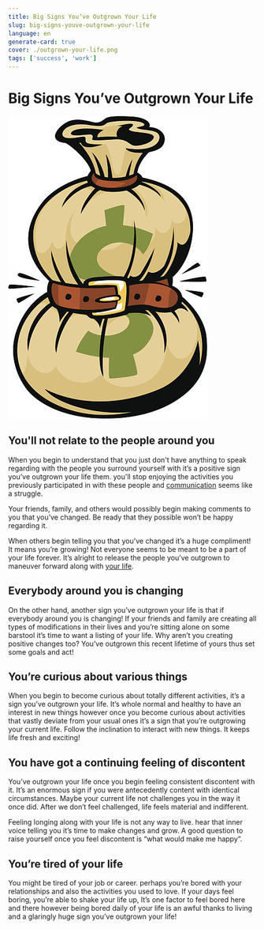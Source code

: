 ```yaml
---
title: Big Signs You’ve Outgrown Your Life
slug: big-signs-youve-outgrown-your-life
language: en
generate-card: true
cover: ./outgrown-your-life.png
tags: ['success', 'work']
---
```


# Big Signs You’ve Outgrown Your Life

![](./outgrown-your-life.png)

## You'll not relate to the people around you

When you begin to understand that you just don't have anything to speak regarding with the people you surround yourself with it’s a positive sign you’ve outgrown your life them. you'll stop enjoying the activities you previously participated in with these people and [communication](best-ways-to-practice-mindfulness-in-your-daily-life-2021) seems like a struggle.

Your friends, family, and others would possibly begin making comments to you that you’ve changed. Be ready that they possible won’t be happy regarding it.

When others begin telling you that you’ve changed it’s a huge compliment! It means you’re growing! Not everyone seems to be meant to be a part of your life forever. It’s alright to release the people you’ve outgrown to maneuver forward along with [your life](https://www.sitbreathelove.com/10-signs-ready-change-life/).

## Everybody around you is changing

On the other hand, another sign you’ve outgrown your life is that if everybody around you is changing!
If your friends and family are creating all types of modifications in their lives and you’re sitting alone on some barstool it’s time to want a listing of your life. Why aren’t you creating positive changes too? You’ve outgrown this recent lifetime of yours thus set some goals and act!

## You’re curious about various things

When you begin to become curious about totally different activities, it’s a sign you’ve outgrown your life. It’s whole normal and healthy to have an interest in new things however once you become curious about activities that vastly deviate from your usual ones it’s a sign that you’re outgrowing your current life. Follow the inclination to interact with new things. It keeps life fresh and exciting!

## You have got a continuing feeling of discontent

You’ve outgrown your life once you begin feeling consistent discontent with it. It’s an enormous sign if you were antecedently content with identical circumstances. Maybe your current life not challenges you in the way it once did. After we don’t feel challenged, life feels material and indifferent.

Feeling longing along with your life is not any way to live. hear that inner voice telling you it’s time to make changes and grow. A good question to raise yourself once you feel discontent is “what would make me happy”.

## You’re tired of your life

You might be tired of your job or career. perhaps you’re bored with your relationships and also the activities you used to love. If your days feel boring, you’re able to shake your life up, It’s one factor to feel bored here and there however being bored daily of your life is an awful thanks to living and a glaringly huge sign you’ve outgrown your life!
